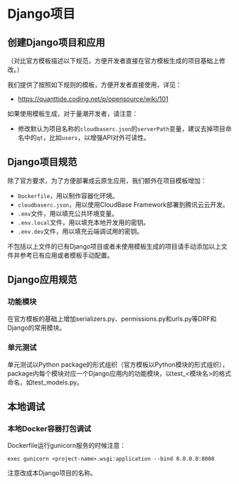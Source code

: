 # Django项目

## 创建Django项目和应用

（对比官方模板描述以下规范，方便开发者直接在官方模板生成的项目基础上修改。）

我们提供了按照如下规则的模板，方便开发者直接使用，详见：
- https://quanttide.coding.net/p/opensource/wiki/101

如果使用模板生成，对于量潮开发者，请注意：
- 修改默认为项目名称的`cloudbaserc.json`的`serverPath`变量，建议去掉项目命名中的`qt`，比如`users`，以增强API对外可读性。


## Django项目规范

除了官方要求，为了方便部署成云原生应用，我们额外在项目模板增加：
- `Dockerfile`，用以制作容器化环境。
- `cloudbaserc.json`，用以使用CloudBase Framework部署到腾讯云云开发。
- `.env`文件，用以填充公共环境变量。
- `.env.local`文件，用以填充本地开发用的密钥。
- `.env.dev`文件，用以填充云端调试用的密钥。

不包括以上文件的已有Django项目或者未使用模板生成的项目请手动添加以上文件并参考已有应用或者模板手动配置。


## Django应用规范

### 功能模块

在官方模板的基础上增加serializers.py、permissions.py和urls.py等DRF和Django的常用模块。

### 单元测试

单元测试以Python package的形式组织（官方模板以Python模块的形式组织），package内每个模块对应一个Django应用内的功能模块，以test_<模块名>的格式命名，如test_models.py。


## 本地调试

### 本地Docker容器打包调试

Dockerfile运行gunicorn服务的时候注意：
```
exec gunicorn <project-name>.wsgi:application --bind 0.0.0.0:8000
```
注意改成本Django项目的名称。